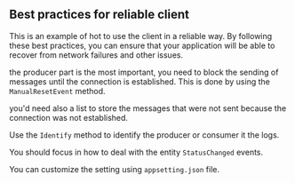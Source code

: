 Best practices for reliable client
----------------------------------

This is an example of hot to use the client in a reliable way. By following these best practices, you can ensure that your application will be able to recover from network failures and other issues.

the producer part is the most important, you need to block the sending of messages until the connection is established. This is done by using the `ManualResetEvent` method.

you'd need also a list to store the messages that were not sent because the connection was not established.

Use the `Identify` method to identify the producer or consumer it the logs.

You should focus in how to deal with the entity `StatusChanged` events.

You can customize the setting using `appsetting.json` file.



